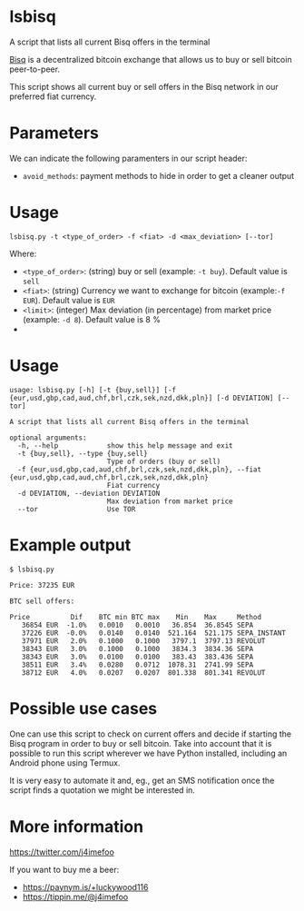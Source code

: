 # lsbisq
A script that lists all current Bisq offers in the terminal

[Bisq](https://bisq.network) is a decentralized bitcoin exchange that allows us to buy or sell bitcoin peer-to-peer. 

This script shows all current buy or sell offers in the Bisq network in our preferred fiat currency. 

# Parameters
We can indicate the following paramenters in our script header:
- `avoid_methods`: payment methods to hide in order to get a cleaner output

# Usage
`lsbisq.py -t <type_of_order> -f <fiat> -d <max_deviation> [--tor]`

Where:
- `<type_of_order>`: (string) buy or sell (example: `-t buy`). Default value is `sell`
- `<fiat>`: (string) Currency we want to exchange for bitcoin (example:`-f EUR`). Default value is `EUR`
- `<limit>`: (integer) Max deviation (in percentage) from market price (example: `-d 8`). Default value is 8 %
-

# Usage
```
usage: lsbisq.py [-h] [-t {buy,sell}] [-f {eur,usd,gbp,cad,aud,chf,brl,czk,sek,nzd,dkk,pln}] [-d DEVIATION] [--tor]

A script that lists all current Bisq offers in the terminal

optional arguments:
  -h, --help            show this help message and exit
  -t {buy,sell}, --type {buy,sell}
                        Type of orders (buy or sell)
  -f {eur,usd,gbp,cad,aud,chf,brl,czk,sek,nzd,dkk,pln}, --fiat {eur,usd,gbp,cad,aud,chf,brl,czk,sek,nzd,dkk,pln}
                        Fiat currency
  -d DEVIATION, --deviation DEVIATION
                        Max deviation from market price
  --tor                 Use TOR
```



# Example output
```
$ lsbisq.py

Price: 37235 EUR

BTC sell offers:

Price          Dif    BTC min BTC max    Min    Max     Method  
   36854 EUR  -1.0%   0.0010   0.0010   36.854  36.8545 SEPA
   37226 EUR  -0.0%   0.0140   0.0140  521.164  521.175 SEPA_INSTANT
   37971 EUR   2.0%   0.1000   0.1000   3797.1  3797.13 REVOLUT
   38343 EUR   3.0%   0.1000   0.1000   3834.3  3834.36 SEPA
   38343 EUR   3.0%   0.0100   0.0100   383.43  383.436 SEPA
   38511 EUR   3.4%   0.0280   0.0712  1078.31  2741.99 SEPA
   38712 EUR   4.0%   0.0207   0.0207  801.338  801.341 REVOLUT
```

# Possible use cases
One can use this script to check on current offers and decide if starting the Bisq program in order to buy or sell bitcoin. Take into account that it is possible to run this script wherever we have Python installed, including an Android phone using Termux.

It is very easy to automate it and, eg., get an SMS notification once the script finds a quotation we might be interested in. 

# More information
https://twitter.com/j4imefoo

If you want to buy me a beer:

- https://paynym.is/+luckywood116
- https://tippin.me/@j4imefoo
